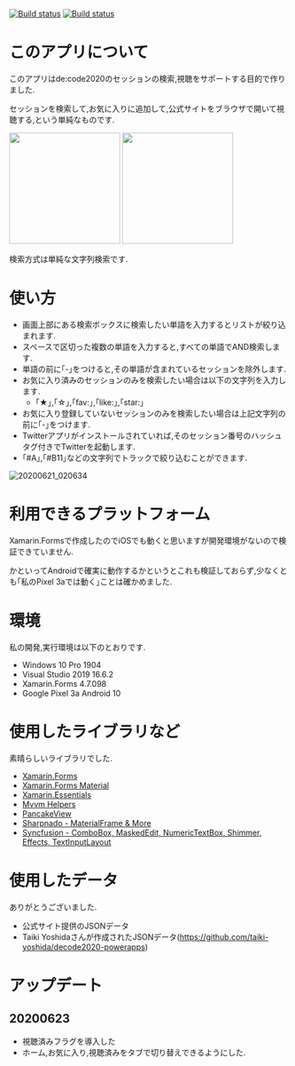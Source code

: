 [![Build status](https://build.appcenter.ms/v0.1/apps/88827210-f6a1-4530-960a-78f583a3cdbb/branches/master/badge)](https://appcenter.ms)
[![Build status](https://build.appcenter.ms/v0.1/apps/88827210-f6a1-4530-960a-78f583a3cdbb/branches/develop/badge)](https://appcenter.ms)

# このアプリについて
このアプリはde:code2020のセッションの検索,視聴をサポートする目的で作りました.

セッションを検索して,お気に入りに追加して,公式サイトをブラウザで開いて視聴する,という単純なものです.

<img src='https://user-images.githubusercontent.com/43431002/85307821-57b4c380-b4eb-11ea-8f1b-19199f0f48e3.png' width='200'/>
<img src='https://user-images.githubusercontent.com/43431002/85307927-83d04480-b4eb-11ea-948f-e85a069c8c86.png' width='200'/>

検索方式は単純な文字列検索です.

# 使い方

- 画面上部にある検索ボックスに検索したい単語を入力するとリストが絞り込まれます.
- スペースで区切った複数の単語を入力すると,すべての単語でAND検索します.
- 単語の前に｢-｣をつけると,その単語が含まれているセッションを除外します.
- お気に入り済みのセッションのみを検索したい場合は以下の文字列を入力します.
  - ｢★｣,｢☆｣,｢fav:｣,｢like:｣,｢star:｣
- お気に入り登録していないセッションのみを検索したい場合は上記文字列の前に｢-｣をつけます.
- Twitterアプリがインストールされていれば,そのセッション番号のハッシュタグ付きでTwitterを起動します.
- ｢#A｣,｢#B11｣などの文字列でトラックで絞り込むことができます.

![20200621_020634](https://user-images.githubusercontent.com/43431002/85207760-11822780-b366-11ea-8bdc-5998d8e8400f.gif)

# 利用できるプラットフォーム
Xamarin.Formsで作成したのでiOSでも動くと思いますが開発環境がないので検証できていません.

かといってAndroidで確実に動作するかというとこれも検証しておらず,少なくとも｢私のPixel 3aでは動く｣ことは確かめました.

# 環境
私の開発,実行環境は以下のとおりです.

- Windows 10 Pro 1904
- Visual Studio 2019 16.6.2
- Xamarin.Forms 4.7.098
- Google Pixel 3a Android 10

# 使用したライブラリなど
素晴らしいライブラリでした.

* [Xamarin.Forms](https://www.xamarin.com/forms)
* [Xamarin.Forms Material](https://docs.microsoft.com/xamarin/xamarin-forms/user-interface/visual/material-visual)
* [Xamarin.Essentials](https://www.github.com/xamarin/essentials)
* [Mvvm Helpers](https://github.com/jamesmontemagno/mvvm-helpers)
* [PancakeView](https://github.com/sthewissen/Xamarin.Forms.PancakeView)
* [Sharpnado - MaterialFrame & More](https://github.com/roubachof/Sharpnado.Presentation.Forms)
* [Syncfusion - ComboBox, MaskedEdit, NumericTextBox, Shimmer, Effects, TextInputLayout](https://www.syncfusion.com/xamarin)

# 使用したデータ
ありがとうございました.

- 公式サイト提供のJSONデータ
- Taiki Yoshidaさんが作成されたJSONデータ(https://github.com/taiki-yoshida/decode2020-powerapps)


# アップデート
## 20200623
- 視聴済みフラグを導入した
- ホーム,お気に入り,視聴済みをタブで切り替えできるようにした.
